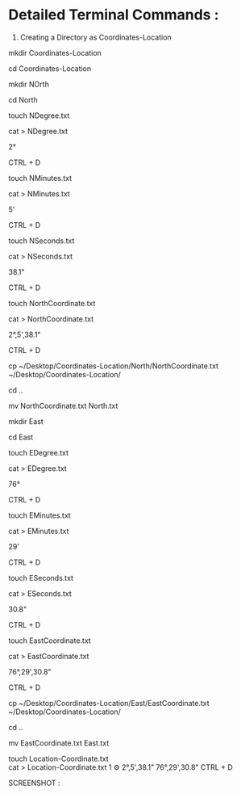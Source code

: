 # Detailed Terminal Commands :

1. Creating a Directory as Coordinates-Location

mkdir Coordinates-Location

cd Coordinates-Location


mkdir NOrth

cd North

touch NDegree.txt

cat > NDegree.txt

2°

CTRL + D

touch NMinutes.txt

cat > NMinutes.txt

5'

CTRL + D

touch NSeconds.txt

cat > NSeconds.txt  

38.1"

CTRL + D

touch NorthCoordinate.txt

cat > NorthCoordinate.txt

2°,5',38.1"

CTRL + D

cp ~/Desktop/Coordinates-Location/North/NorthCoordinate.txt ~/Desktop/Coordinates-Location/

cd ..

mv NorthCoordinate.txt North.txt


mkdir East

cd East

touch EDegree.txt

cat > EDegree.txt

76°

CTRL + D

touch EMinutes.txt

cat > EMinutes.txt

29'

CTRL + D

touch ESeconds.txt

cat > ESeconds.txt  

30.8"

CTRL + D


touch EastCoordinate.txt

cat > EastCoordinate.txt

76°,29',30.8"

CTRL + D

cp ~/Desktop/Coordinates-Location/East/EastCoordinate.txt ~/Desktop/Coordinates-Location/

cd ..

mv EastCoordinate.txt East.txt

touch Location-Coordinate.txt      
cat > Location-Coordinate.txt                                                                                                                                                                                                        1 ⚙
2°,5',38.1"
76°,29',30.8"
CTRL + D

SCREENSHOT : 
